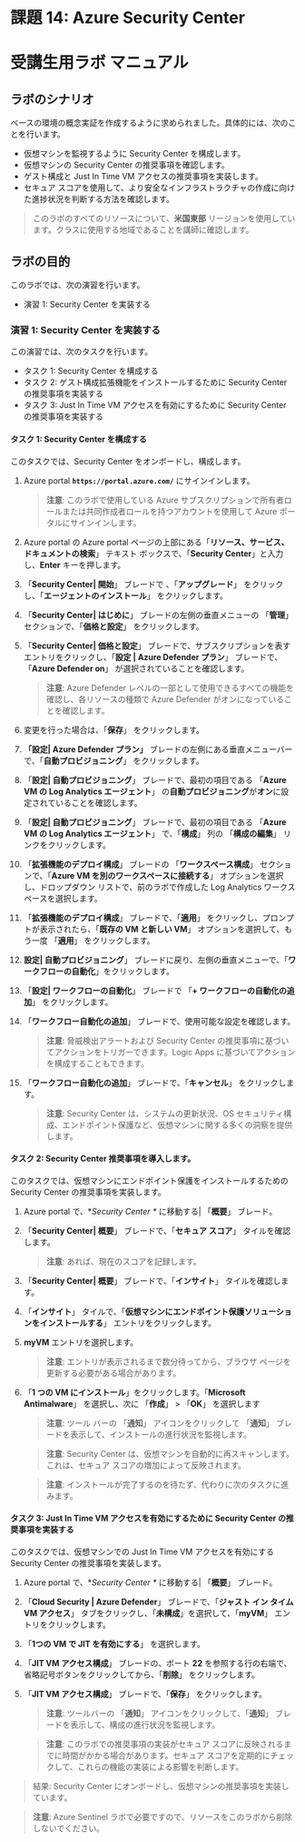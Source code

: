 ﻿---
lab:
    title: '14 - Azure Security Center'
    module: 'モジュール 04 - セキュリティ操作の管理'
---

# 課題 14: Azure Security Center
# 受講生用ラボ マニュアル

## ラボのシナリオ

ベースの環境の概念実証を作成するように求められました。具体的には、次のことを行います。

- 仮想マシンを監視するように Security Center を構成します。
- 仮想マシンの Security Center の推奨事項を確認します。
- ゲスト構成と Just In Time VM アクセスの推奨事項を実装します。 
- セキュア スコアを使用して、より安全なインフラストラクチャの作成に向けた進捗状況を判断する方法を確認します。

> このラボのすべてのリソースについて、**米国東部** リージョンを使用しています。クラスに使用する地域であることを講師に確認します。 

## ラボの目的

このラボでは、次の演習を行います。

- 演習 1: Security Center を実装する

### 演習 1: Security Center を実装する

この演習では、次のタスクを行います。

- タスク 1: Security Center を構成する
- タスク 2: ゲスト構成拡張機能をインストールするために Security Center の推奨事項を実装する
- タスク 3: Just In Time VM アクセスを有効にするために Security Center の推奨事項を実装する

#### タスク 1: Security Center を構成する

このタスクでは、Security Center をオンボードし、構成します。

1. Azure portal **`https://portal.azure.com/`** にサインインします。

    >**注意**: このラボで使用している Azure サブスクリプションで所有者ロールまたは共同作成者ロールを持つアカウントを使用して Azure ポータルにサインインします。

1. Azure portal の Azure portal ページの上部にある「**リソース、サービス、ドキュメントの検索**」 テキスト ボックスで、「**Security Center**」と入力し、**Enter** キーを押します。

1. 「**Security Center| 開始**」 ブレードで 、「**アップグレード**」 をクリックし、「**エージェントのインストール**」 をクリックします。
     
1. 「**Security Center| はじめに**」 ブレードの左側の垂直メニューの 「**管理**」 セクションで、「**価格と設定**」 をクリックします。

1. 「**Security Center| 価格と設定**」 ブレードで、サブスクリプションを表すエントリをクリックし、「**設定 \| Azure Defender プラン**」 ブレードで、「**Azure Defender on**」 が選択されていることを確認します。 

    >**注意**: Azure Defender レベルの一部として使用できるすべての機能を確認し、各リソースの種類で Azure Defender がオンになっていることを確認します。 

1. 変更を行った場合は、「**保存**」 をクリックします。

1. **「設定| Azure Defender プラン」** ブレードの左側にある垂直メニューバーで、「**自動プロビジョニング**」 をクリックします。

1. 「**設定| 自動プロビジョニング**」 ブレードで、最初の項目である 「**Azure VM の Log Analytics エージェント**」 の**自動プロビジョニング**が**オン**に設定されていることを確認します。 

1. 「**設定| 自動プロビジョニング**」 ブレードで、最初の項目である 「**Azure VM の Log Analytics エージェント**」 で、「**構成**」 列の 「**構成の編集**」 リンクをクリックします。 

1. 「**拡張機能のデプロイ構成**」 ブレードの 「**ワークスペース構成**」 セクションで、「**Azure VM を別のワークスペースに接続する**」 オプションを選択し、ドロップダウン リストで、前のラボで作成した Log Analytics ワークスペースを選択します。 

1. 「**拡張機能のデプロイ構成**」 ブレードで、「**適用**」 をクリックし、プロンプトが表示されたら、「**既存の VM と新しい VM**」 オプションを選択して、もう一度 「**適用**」 をクリックします。

1. **設定| 自動プロビジョニング**」 ブレードに戻り、左側の垂直メニューで、「**ワークフローの自動化**」をクリックします。

1. 「**設定| ワークフローの自動化**」 ブレードで 「**+ ワークフローの自動化の追加**」 をクリックします。

1. 「**ワークフロー自動化の追加**」 ブレードで、使用可能な設定を確認します。 

    >**注意**: 脅威検出アラートおよび Security Center の推奨事項に基づいてアクションをトリガーできます。Logic Apps に基づいてアクションを構成することもできます。 

1. 「**ワークフロー自動化の追加**」 ブレードで、「**キャンセル**」 をクリックします。

    >**注意**: Security Center は、システムの更新状況、OS セキュリティ構成、エンドポイント保護など、仮想マシンに関する多くの洞察を提供します。

#### タスク 2: Security Center 推奨事項を導入します。

このタスクでは、仮想マシンにエンドポイント保護をインストールするための Security Center の推奨事項を実装します。 

1. Azure portal で、**Security Center \** に移動する| 「**概要**」 ブレード。 

1. 「**Security Center| 概要**」 ブレードで、「**セキュア スコア**」 タイルを確認します。

    >**注意**: あれば、現在のスコアを記録します。

1. 「**Security Center| 概要**」 ブレードで、「**インサイト**」 タイルを確認します。

1. 「**インサイト**」 タイルで、「**仮想マシンにエンドポイント保護ソリューションをインストールする**」 エントリをクリックします。

1. **myVM** エントリを選択します。

    >**注意**: エントリが表示されるまで数分待ってから、ブラウザ ページを更新する必要がある場合があります。
    
1. 「**1 つの VM にインストール**」をクリックします。「**Microsoft Antimalware**」 を選択し、次に 「**作成**」 > 「**OK**」 を選択します

    >**注意**: ツール バーの 「**通知**」 アイコンをクリックして 「**通知**」 ブレードを表示して、インストールの進行状況を監視します。 

    >**注意**: Security Center は、仮想マシンを自動的に再スキャンします。これは、セキュア スコアの増加によって反映されます。

    >**注意**: インストールが完了するのを待たず、代わりに次のタスクに進みます。 

#### タスク 3: Just In Time VM アクセスを有効にするために Security Center の推奨事項を実装する

このタスクでは、仮想マシンでの Just In Time VM アクセスを有効にする Security Center の推奨事項を実装します。 

1. Azure portal で、**Security Center \** に移動する| 「**概要**」 ブレード。 

1. 「**Cloud Security \| Azure Defender**」 ブレードで、「**ジャスト イン タイム VM アクセス**」 タブをクリックし、「**未構成**」を選択して、「**myVM**」 エントリをクリックします。

1. 「**1つの VM で JIT を有効にする**」 を選択します。

1. 「**JIT VM アクセス構成**」 ブレードの、ポート **22** を参照する行の右端で、省略記号ボタンをクリックしてから、「**削除**」 をクリックします。

1. 「**JIT VM アクセス構成**」 ブレードで、「**保存**」 をクリックします。

    >**注意**: ツールバーの 「**通知**」 アイコンをクリックして、「**通知**」 ブレードを表示して、構成の進行状況を監視します。 

    >**注意**: このラボでの推奨事項の実装がセキュア スコアに反映されるまでに時間がかかる場合があります。セキュア スコアを定期的にチェックして、これらの機能の実装による影響を判断します。 

> 結果: Security Center にオンボードし、仮想マシンの推奨事項を実装しています。 


>**注意**: Azure Sentinel ラボで必要ですので、リソースをこのラボから削除しないでください。
